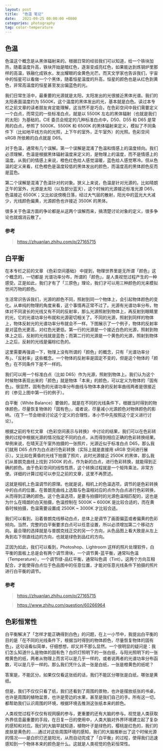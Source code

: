 ```yaml
---
layout: post
title:  "色温 笔记"
date:   2021-09-25 00:00:00 +0800
categories: photography
tag: color-temperature
---
```

## 色温

色温这个概念是从黑体辐射来的。根据日常的经验我们可以知道，给一个铁块加热，随着温度升高，铁块开始是暗红色，逐渐变成亮红色，如果能达到炼钢炉里那样的高温，铁融化成铁水，发出耀眼的金黄色光芒。而天文学家也告诉我们，宇宙中的恒星可以看做一个个黑体，随着恒星温度的升高，恒星的颜色也是从红色到黄色，非常高温度的恒星甚至发出偏蓝色的光。

我们日常生活中，最重要的光源就是太阳，太阳发出的光很接近黑体光谱。我们的太阳表面温度约为 5500K，这个温度的黑体发出的光，基本就是白色。读过本专栏之前文章的读者朋友肯定能理解，这当然不是巧合。在色彩空间中我们需要定义一个白点，而常见的一些标准白点，就是以 5500K 左右的黑体辐射（也就是我们的太阳）为基础的。CIE 委员会规定的几种标准白点中，D50、D55 和 D65 是常用的白点，参照了 5000K、5500K 和 6500K 的黑体辐射来定义，模拟了不同条件下（比如地平线方向的光照，上下午的室外，正午室外）的光照。色彩空间 sRGB 所依赖的白点就是 D65。

对于色温，通常有几个误解。第一个误解是混淆了色温和情感上的温度倾向。我们必须理解，色温是根据黑体辐射温度来定义的，是物理上的温度，而不是情感上的温度。从我们的情感上来说，橙色红色给人感觉温暖，蓝色给人感觉寒冷。但从色温的定义来看，红色橙色是温度较低的黑体发出的颜色，而温度高的黑体颜色反而是蓝色。

第二个误解是混淆了色温针对的对象。狭义上来说，色温是针对光源的。比如晴朗正午的室外，光源是太阳（以及部分蓝天），这个时候的光源接近标准光源 D65，色温接近 6500K；又比如说傍晚日落，经过大气层的散射，阳光中的蓝光大大减少，光线颜色偏黄，光源颜色也许接近 3500K 的黑体。

很多关于色温方面的争论都是从这两个误解而来，搞清楚讨论对象的定义，很多争论也就烟消云散了。

### 参考

> https://zhuanlan.zhihu.com/p/27165715

## 白平衡

在本专栏之前的文章 《色彩空间基础》 中提到，物理世界里是无所谓「颜色」这个概念的，一切都是 光谱功率分布，所谓的「颜色」，是人类视觉过程产生的一种感受。正是如此，我们才有了「三原色」理论，我们才可以用三种颜色的光来模拟世间万物的颜色。

生活常识告诉我们，光源的颜色不同，照射到同一个物体上，会引起物体颜色的变化。从单纯的物理的角度来看，这个事情再正常不过了。光源有光谱功率分布，物体对不同波长的光线又有不同的反射率，那么光源照射到物体上，再反射到眼睛里的光，它的光谱功率分布就和光源密切相关了。不同的光源，照射到同样的物体上，物体反射光的光谱功率分布就会不一样。下图展示了一个例子，物体的反射率是对蓝色光更高，对红色光更低。第一行的光源是一个接近白色的光源，照射到物体上之后，反射的光线就是蓝色；而第二行的光源是一个黄色的光源，照射到物体上之后，反射的光线是偏棕红色的。

这里需要再强调一下，物理上没有所谓的「颜色」的概念，只有「光谱功率分布」、「反射率」这些概念。一个物体的反射率是固定不变的，但是这个物体的「颜色」在不同条件下是不一样的。

我们可以用一个标准白点（比如 D65）作为光源，照射到物体上。我们认为这个时候物体表现出来的「颜色」就是物体「本来」的颜色，可以定义为物体的「固有色」。很显然，固有色的光谱功率分布曲线与物体本身的反射率曲线两者是很接近的（参见上图中第一行的例子）。

白平衡（White Balance）要做的，就是在不同的光线条件下，根据当时得到的物体颜色，尽量恢复物体的「固有色」，或者说，尽量减小光源颜色对物体颜色的影响。（在下一节会继续讨论这个定义的合理性，本小节中先按照这个定义进行讨论）。

根据之前的专栏文章 《色彩空间表示与转换》 中讨论的结果，我们可以在色彩转换的过程中根据光源的情况指定不同的白点，从而得到相应正确的色彩转换结果。举例来说，在晴天正午室外拍摄的一张照片，光源近似于标准白点 D65，那么我们就用 D65 点作为白点进行色彩转换（实际上就是直接用 sRGB 空间进行展示）。又比如在黄昏的光线下拍摄了照片，此时光源接近 2500K 的黑体，那么我们从普朗克曲线上找到 2500K 的点，作为新的白点，进行色彩转换，就能得到正确的颜色。由于色彩空间的线性性质，这个转换过程就是一个矩阵乘法，非常方便。详细的计算过程可以参见之前的文章，这里不再赘述。

这就是相机上色温调节的原理。也就是说，相机上的色温选项，调节的是色彩转换中的白点的位置，在普朗克曲线上选取与色温相对应的点作为白点进行色彩转换，从而得到正确的颜色。这个色温选项，是要与拍摄时的光源色温相匹配的，这也是为什么在晴朗的白天拍摄，色温控制在 5000K ~ 6000K 是比较合适的，而在黄昏时候拍摄，色温需要设置成 2500K ~ 3000K 才比较合适。

我们可以看到，沿着普朗克线移动白点，总体上是调节了画面偏蓝或者偏黄的色彩倾向。当然，完整的白平衡要求白点可以任意设置，所以必须增加第二个移动方向。最合理的选择就是与普朗克线正交的另一个方向，从色品图上看大致是从左上角到右下侧直线边的方向，也就是绿色到品红的方向。

正因为如此，我们可以看到，Photoshop、Lightroom 这样的照片处理软件，白平衡的面板上总是会有两个调节滑块，一个调节黄-蓝平衡，通常叫色温（Temperature），一个调节绿-品红平衡，通常叫色调（Tint）。这两个方向互相配合，才能使得白点位于色品图中的任意位置，才能对任意光线条件下拍摄的照片进行白平衡的调节。

### 参考

> https://zhuanlan.zhihu.com/p/27165715

> https://www.zhihu.com/question/60266964

## 色彩恒常性

白平衡解决了「怎样才能正确得到白色」的问题，在上一小节中，我提出白平衡的目的是「在不同的光线条件下，根据当时得到的物体颜色，尽量恢复物体的固有色」，这句话看似简单，仔细想想，却又并不那么显然。一个很明显的疑问是：我们怎么知道什么是物体的固有色？白炽灯照明下的一张白纸，与阳光照明下的一张橙黄色的纸，两者从物理上而言可以是几乎一样的，或者说两者的光谱功率分布函数，可以是几乎一样的。那么我们凭什么说一张是白纸，一张是橙黄色的纸呢？

答案是，不能区分。如果仅仅看这张纸的话，我们不能区分哪张是白纸，哪张是黄纸。

但是，我们不仅仅只看了纸，我们还看到了周围的景物，也许是摆放纸张的书桌，也许是周围的植物盆景，也许是旁边的水果，甚至是我们自己的手。所有这一切，都帮助我们认识周围的环境，根据环境去推测这张纸本来的颜色。

人类视觉过程不仅仅有视网膜的参与，更重要的还有大脑的参与。视觉是人类获取外界信息最重要的手段，在日复一日的使用中，人类大脑对外界环境建立起了复杂的感知和对应。我们的大脑早就知道，植物叶子是绿色的，樱桃是红色的，我们的皮肤是黄色的……通过对这些周围环境的感知，我们的大脑推断出了这个时候光源的情况——是白炽灯还是阳光，从而自动完成了「白平衡」的过程，使得我们迅速感知到一个物体本来的颜色是什么。这就是人类视觉的色彩恒常性。